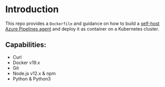 # Introduction

This repo provides a `Dockerfile` and guidance on how to build a [self-host Azure Pipelines agent](https://docs.microsoft.com/en-us/azure/devops/pipelines/agents/docker?view=azure-devops) and deploy it as container on a Kubernetes cluster.

## Capabilities:

- Curl
- Docker v19.x
- Git
- Node.js v12.x & npm
- Python & Python3
